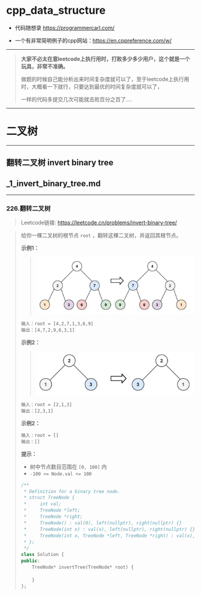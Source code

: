 # cpp_data_structure 

* 代码随想录 https://programmercarl.com/

* 一个有非常简明例子的cpp网站：https://en.cppreference.com/w/

--------------------------------------------------------------------------------
> **大家不必太在意leetcode上执行用时，打败多少多少用户，这个就是一个玩具，非常不准确。**
> 
> 做题的时候自己能分析出来时间复杂度就可以了，至于leetcode上执行用时，大概看一下就行，只要达到最优的时间复杂度就可以了，
> 
> 一样的代码多提交几次可能就击败百分之百了....
--------------------------------------------------------------------------------

# 二叉树

--------------------------------------------------------------------------------

## 翻转二叉树 invert binary tree

## _1_invert_binary_tree.md

--------------------------------------------------------------------------------

### 226.翻转二叉树

> Leetcode链接: https://leetcode.cn/problems/invert-binary-tree/

>
> 给你一棵二叉树的根节点 `root` ，翻转这棵二叉树，并返回其根节点。
>
>
> **示例1：**
> > 
> > <div align=center>
> > <img src="./images/invert_binary_tree_1.jpg" style="zoom:100%;"/>
> > </div>
> >  
> ```html
> 输入：root = [4,2,7,1,3,6,9]
> 输出：[4,7,2,9,6,3,1]
> ```
>
> **示例2：**
> > 
> > <div align=center>
> > <img src="./images/invert_binary_tree_2.jpg" style="zoom:100%;"/>
> > </div>
> >  
> ```html
> 输入：root = [2,1,3]
> 输出：[2,3,1]
> ```
>
>
> **示例2：**
> 
> ```html
> 输入：root = []
> 输出：[]
> ```
>
>
> **提示：**
> * 树中节点数目范围在 `[0, 100]` 内
> * `-100 <= Node.val <= 100`
>
>
> ```c++
> /**
>  * Definition for a binary tree node.
>  * struct TreeNode {
>  *     int val;
>  *     TreeNode *left;
>  *     TreeNode *right;
>  *     TreeNode() : val(0), left(nullptr), right(nullptr) {}
>  *     TreeNode(int x) : val(x), left(nullptr), right(nullptr) {}
>  *     TreeNode(int x, TreeNode *left, TreeNode *right) : val(x), left(left), right(right) {}
>  * };
>  */
> class Solution {
> public:
>     TreeNode* invertTree(TreeNode* root) {
> 
>     }
> };
> ```
> 












































